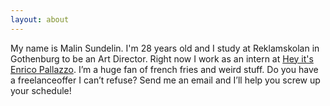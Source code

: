 ```yaml
---
layout: about
---
```

My name is Malin Sundelin. I'm 28 years old and I study at Reklamskolan in Gothenburg to be an Art Director. Right now I work as an intern at [Hey it's Enrico Pallazzo](http://www.heyitsenricopallazzo.se/ ). I’m a huge fan of french fries and weird stuff. Do you have a freelanceoffer I can’t refuse? Send me an email and I’ll help you screw up your schedule!

